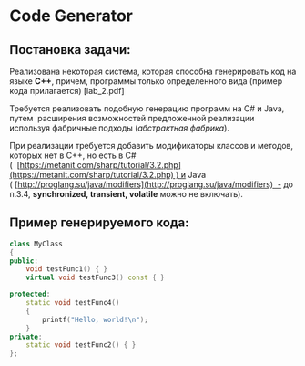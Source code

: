 # Code Generator
## Постановка задачи:
Реализована некоторая система, которая способна генерировать код на языке **С++**, причем, программы только определенного вида (пример кода прилагается) [lab_2.pdf]

Требуется реализовать подобную генерацию программ на С# и Java, путем  расширения возможностей предложенной реализации используя фабричные подходы (_абстрактная фабрика_).

При реализации требуется добавить модификаторы классов и методов, которых нет в C++, но есть в C# (  [https://metanit.com/sharp/tutorial/3.2.php](https://metanit.com/sharp/tutorial/3.2.php) ) и Java  ( [http://proglang.su/java/modifiers](http://proglang.su/java/modifiers)  - до п.3.4, **synchronized, transient, volatile** можно не включать).

## Пример генерируемого кода:
```cpp
class MyClass 
{ 
public: 
    void testFunc1() { } 
    virtual void testFunc3() const { } 

protected: 
    static void testFunc4() 
    { 
        printf("Hello, world!\n"); 
    } 
private: 
    static void testFunc2() { } 
};
```